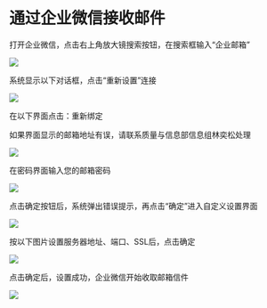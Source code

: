 # 通过企业微信接收邮件

打开企业微信，点击右上角放大镜搜索按钮，在搜索框输入“企业邮箱”

![](assets/20220831_150020_6.jpg)

系统显示以下对话框，点击“重新设置”连接

![](assets/20220831_150135_7.jpg)

在以下界面点击：重新绑定

如果界面显示的邮箱地址有误，请联系质量与信息部信息组林奕松处理

![](assets/20220831_150254_1.jpg)

在密码界面输入您的邮箱密码

![](assets/20220831_150313_2.jpg)

点击确定按钮后，系统弹出错误提示，再点击“确定”进入自定义设置界面

![](assets/20220831_150413_3.jpg)

按以下图片设置服务器地址、端口、SSL后，点击确定

![](assets/20220831_150451_5.jpg)

点击确定后，设置成功，企业微信开始收取邮箱信件


![](assets/20220831_150539_4.jpg)

